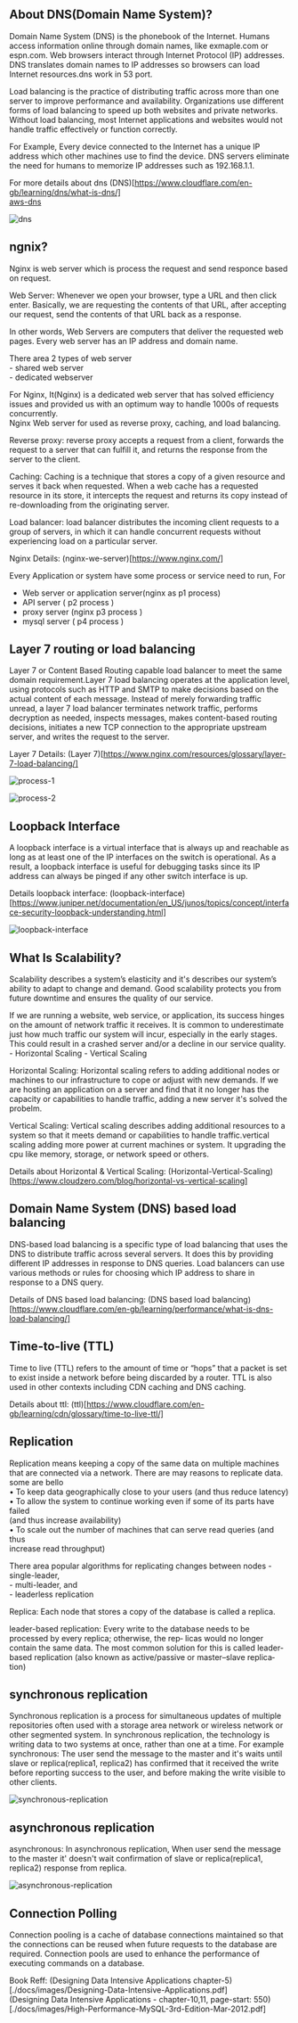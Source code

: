 ## About DNS(Domain Name System)?

Domain Name System (DNS) is the phonebook of the Internet. Humans access information online through domain names, like exmaple.com or espn.com. Web browsers interact through Internet Protocol (IP) addresses. DNS translates domain names to IP addresses so browsers can load Internet resources.dns work in 53 port.

Load balancing is the practice of distributing traffic across more than one server to improve performance and availability. Organizations use different forms of load balancing to speed up both websites and private networks. Without load balancing, most Internet applications and websites would not handle traffic effectively or function correctly.

For Example, Every device connected to the Internet has a unique IP address which other machines use to find the device. DNS servers eliminate the need for humans to memorize IP addresses such as 192.168.1.1.

For more details about dns (DNS)[https://www.cloudflare.com/en-gb/learning/dns/what-is-dns/]  
[aws-dns](https://aws.amazon.com/route53/what-is-dns/)

![dns](./docs/images/dns-image.png)

## ngnix?

Nginx is web server which is process the request and send responce based on request.  

Web Server: Whenever we open your browser, type a URL and then click enter. Basically, we are requesting the contents of that URL, after accepting our request, send the contents of that URL back as a response.

In other words, Web Servers are computers that deliver the requested web pages. Every web server has an IP address and domain name. 

There area 2 types of web server   
    - shared web server  
    - dedicated webserver  

For Nginx, It(Nginx) is a dedicated web server that has solved efficiency issues and provided us with an optimum way to handle 1000s of requests concurrently.  
Nginx Web server for used as reverse proxy, caching, and load balancing.   

Reverse proxy: reverse proxy accepts a request from a client, forwards the request to a server that can fulfill it, and returns the response from the server to the client.  

Caching: Caching is a technique that stores a copy of a given resource and serves it back when requested. When a web cache has a requested resource in its store, it intercepts the request and returns its copy instead of re-downloading from the originating server.

Load balancer: load balancer distributes the incoming client requests to a group of servers, in which it can handle concurrent requests without experiencing load on a particular server.  

Nginx Details: (nginx-we-server)[https://www.nginx.com/]

Every Application or system have some process or service need to run, For 
 - Web server or application server(nginx as p1 process)  
 - API server ( p2 process )  
 - proxy server (nginx p3 process )  
 - mysql server ( p4 process )  


## Layer 7 routing or load balancing

Layer 7 or Content Based Routing capable load balancer to meet the same domain requirement.Layer 7 load balancing operates at the application level, using protocols such as HTTP and SMTP to make decisions based on the actual content of each message. Instead of merely forwarding traffic unread, a layer 7 load balancer terminates network traffic, performs decryption as needed, inspects messages, makes content-based routing decisions, initiates a new TCP connection to the appropriate upstream server, and writes the request to the server.

Layer 7 Details: (Layer 7)[https://www.nginx.com/resources/glossary/layer-7-load-balancing/]


![process-1](./docs/images/process-1.png)  

![process-2](./docs/images/process-2.png)


## Loopback Interface

A loopback interface is a virtual interface that is always up and reachable as long as at least one of the IP interfaces on the switch is operational. As a result, a loopback interface is useful for debugging tasks since its IP address can always be pinged if any other switch interface is up.

Details loopback interface: (loopback-interface)[https://www.juniper.net/documentation/en_US/junos/topics/concept/interface-security-loopback-understanding.html]

![loopback-interface](./docs/images/loopback.png) 


## What Is Scalability?
Scalability describes a system’s elasticity and it's describes our system’s ability to adapt to change and demand. Good scalability protects you from future downtime and ensures the quality of our service.

If we are running a website, web service, or application, its success hinges on the amount of network traffic it receives. It is common to underestimate just how much traffic our system will incur, especially in the early stages. This could result in a crashed server and/or a decline in our service quality. 
    - Horizontal Scaling
    - Vertical Scaling

Horizontal Scaling: Horizontal scaling refers to adding additional nodes or machines to our infrastructure to cope or adjust with new demands. If we are hosting an application on a server and find that it no longer has the capacity or capabilities to handle traffic, adding a new server it's solved the probelm.

Vertical Scaling: Vertical scaling describes adding additional resources to a system so that it meets demand or capabilities to handle traffic.vertical scaling adding more power at current machines or system. It upgrading the cpu like memory, storage, or network speed or others.


Details about Horizontal & Vertical Scaling:  (Horizontal-Vertical-Scaling)[https://www.cloudzero.com/blog/horizontal-vs-vertical-scaling]


## Domain Name System (DNS) based load balancing

DNS-based load balancing is a specific type of load balancing that uses the DNS to distribute traffic across several servers. It does this by providing different IP addresses in response to DNS queries. Load balancers can use various methods or rules for choosing which IP address to share in response to a DNS query.

Details of DNS based load balancing: (DNS based load balancing)[https://www.cloudflare.com/en-gb/learning/performance/what-is-dns-load-balancing/]


## Time-to-live (TTL)

Time to live (TTL) refers to the amount of time or “hops” that a packet is set to exist inside a network before being discarded by a router. TTL is also used in other contexts including CDN caching and DNS caching.

Details about ttl: (ttl)[https://www.cloudflare.com/en-gb/learning/cdn/glossary/time-to-live-ttl/]

## Replication
Replication means keeping a copy of the same data on multiple machines that are connected via a network.
There are may reasons to replicate data. some are bello  
    • To keep data geographically close to your users (and thus reduce latency)  
    • To allow the system to continue working even if some of its parts have failed  
    (and thus increase availability)  
    • To scale out the number of machines that can serve read queries (and thus  
    increase read throughput)  

There area  popular algorithms for replicating changes between nodes
    - single-leader,   
    - multi-leader, and   
    - leaderless replication  

Replica: Each node that stores a copy of the database is called a replica.

leader-based replication: Every write to the database needs to be processed by every replica; otherwise, the rep‐
licas would no longer contain the same data. The most common solution for this is
called leader-based replication (also known as active/passive or master–slave replica‐
tion) 

## synchronous replication
Synchronous replication is a process for simultaneous updates of multiple repositories often used with a storage area network or wireless network or other segmented system. In synchronous replication, the technology is writing data to two systems at once, rather than one at a time.
For example synchronous: The user send the message to the master and it's waits until slave or replica(replica1, replica2) has confirmed that it received the write before reporting success to the user, and before making the write visible to other clients.

![synchronous-replication](./docs/images/syncronus.png) 


## asynchronous replication
asynchronous: In asynchronous replication, When user send the message to the master it' doesn't wait confirmation of slave or replica(replica1, replica2) response from replica.

![asynchronous-replication](./docs/images/syncronus.png) 

## Connection Polling

Connection pooling is a cache of database connections maintained so that the connections can be reused when future requests to the database are required. Connection pools are used to enhance the performance of executing commands on a database.


Book Reff: 
 (Designing Data Intensive Applications chapter-5)[./docs/images/Designing-Data-Intensive-Applications.pdf]   
 (Designing Data Intensive Applications - chapter-10,11, page-start: 550)[./docs/images/High-Performance-MySQL-3rd-Edition-Mar-2012.pdf]






